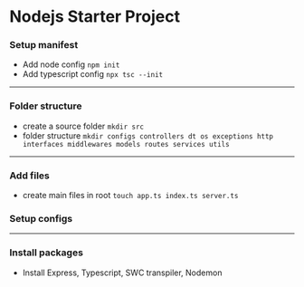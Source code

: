 # Nodejs Starter Project

### Setup manifest 
- Add node config ``` npm init ```
- Add typescript config ``` npx tsc --init ```
---
### Folder structure
- create a source folder ``` mkdir src ```
- folder structure ```mkdir configs controllers dt
os exceptions http interfaces middlewares models routes services utils```
---
### Add files
- create main files in root ``` touch app.ts index.ts server.ts ```

### Setup configs
---
### Install packages
- Install Express, Typescript, SWC transpiler, Nodemon
